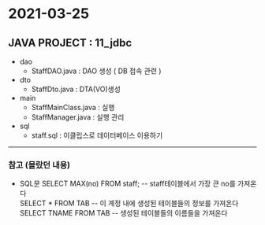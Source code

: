 2021-03-25
===========
## JAVA PROJECT : 11_jdbc
* dao
	* StaffDAO.java : DAO 생성 ( DB 접속 관련 )
* dto
	* StaffDto.java : DTA(VO)생성
* main
	* StaffMainClass.java : 실행
	* StaffManager.java : 실행 관리
* sql
	* staff.sql : 이클립스로 데이터베이스 이용하기

-------

### 참고 (몰랐던 내용)
* SQL문
SELECT MAX(no) FROM staff; -- staff테이블에서 가장 큰 no를 가져온다   
SELECT * FROM TAB -- 이 계정 내에 생성된 테이블들의 정보를 가져온다   
SELECT TNAME FROM TAB -- 생성된 테이블들의 이름들을 가져온다